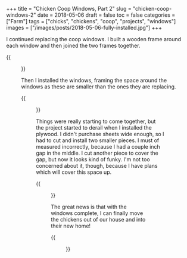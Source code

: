 +++
title = "Chicken Coop Windows, Part 2"
slug = "chicken-coop-windows-2"
date = 2018-05-06
draft = false
toc = false
categories = ["Farm"]
tags = ["chicks", "chickens", "coop", "projects", "windows"]
images = ["/images/posts/2018-05-06-fully-installed.jpg"]
+++

I continued replacing the coop windows. I built a wooden frame around each window and then joined the two frames together.

{{<figure src="/images/posts/2018-05-06-framed.jpg" caption="Thanks Dad for the table saw, I put it to good use :)">}}

Then I installed the windows, framing the space around the windows as these are smaller than the ones they are replacing.

{{<figure src="/images/posts/2018-05-06-partially-installed.jpg" caption="At this point, I'm feeling good about the project">}}

Things were really starting to come together, but the project started to derail when I installed the plywood. I didn't purchase sheets wide enough, so I had to cut and install two smaller pieces. I must of measured incorrectly, because I had a couple inch gap in the middle. I cut another piece to cover the gap, but now it looks kind of funky. I'm not too concerned about it, though, because I have plans which will cover this space up. 

{{<figure src="/images/posts/2018-05-06-fully-installed.jpg" caption="It's not be prettiest, but it works">}}

The great news is that with the windows complete, I can finally move the chickens out of our house and into their new home!

{{<figure src="/images/posts/2018-05-06-chickens.jpg" caption="They seem to like it :)">}}
